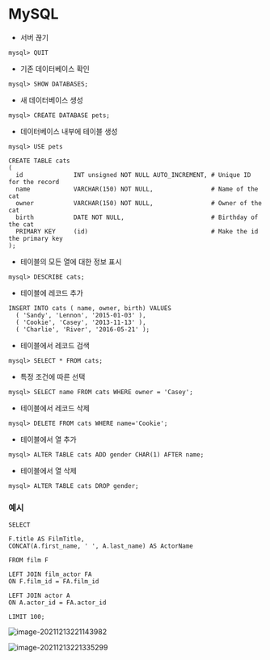# MySQL

- 서버 끊기

```mysql
mysql> QUIT
```

- 기존 데이터베이스 확인

```mysql
mysql> SHOW DATABASES;
```

- 새 데이터베이스 생성

```mysql
mysql> CREATE DATABASE pets;
```

- 데이터베이스 내부에 테이블 생성

```mysql
mysql> USE pets
```

```mysql
CREATE TABLE cats
(
  id              INT unsigned NOT NULL AUTO_INCREMENT, # Unique ID for the record
  name            VARCHAR(150) NOT NULL,                # Name of the cat
  owner           VARCHAR(150) NOT NULL,                # Owner of the cat
  birth           DATE NOT NULL,                        # Birthday of the cat
  PRIMARY KEY     (id)                                  # Make the id the primary key
);
```

- 테이블의 모든 열에 대한 정보 표시

```mysql
mysql> DESCRIBE cats;
```

- 테이블에 레코드 추가

```mysql
INSERT INTO cats ( name, owner, birth) VALUES
  ( 'Sandy', 'Lennon', '2015-01-03' ),
  ( 'Cookie', 'Casey', '2013-11-13' ),
  ( 'Charlie', 'River', '2016-05-21' );
```

- 테이블에서 레코드 검색

```mysql
mysql> SELECT * FROM cats;
```

- 특정 조건에 따른 선택

```mysql
mysql> SELECT name FROM cats WHERE owner = 'Casey';
```

- 테이블에서 레코드 삭제

```mysql
mysql> DELETE FROM cats WHERE name='Cookie';
```

- 테이블에서 열 추가

```mysql
mysql> ALTER TABLE cats ADD gender CHAR(1) AFTER name;
```

- 테이블에서 열 삭제

```mysql
mysql> ALTER TABLE cats DROP gender;
```



### 예시

```mysql
SELECT

F.title AS FilmTitle,
CONCAT(A.first_name, ' ', A.last_name) AS ActorName

FROM film F

LEFT JOIN film_actor FA
ON F.film_id = FA.film_id

LEFT JOIN actor A
ON A.actor_id = FA.actor_id

LIMIT 100;
```

![image-20211213221143982](MySQL_명령어.assets/image-20211213221143982.png)

![image-20211213221335299](MySQL_명령어.assets/image-20211213221335299.png)
